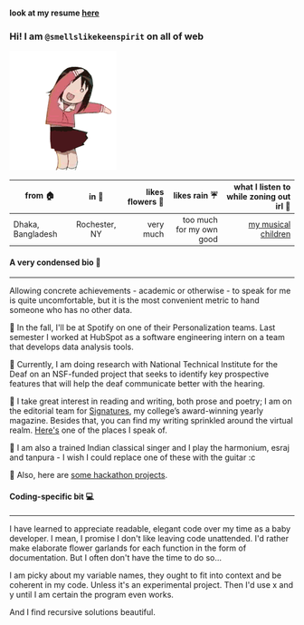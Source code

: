 
#### look at my resume [here](https://github.com/smellslikekeenspirit/smellslikekeenspirit/blob/master/PriontiNasirResume.pdf)
### Hi! I am `@smellslikekeenspirit` on all of web 

![](hi.gif)

| from 🏠 | in 📍 | likes flowers 💐 | likes rain ☔ | what I listen to while zoning out irl 🎵 |
|----------|:-------------:|---------:|---------:|---------:|
| Dhaka, Bangladesh|Rochester, NY  |very much| too much for my own good| [my musical children](https://open.spotify.com/user/21vqey65jhjiyu5kgcpikybwq) |


#### A very condensed bio :cherry_blossom:
---
Allowing concrete achievements - academic or otherwise - to speak for me is quite uncomfortable, but it is the most convenient metric to hand someone who has no other data. 

:maple_leaf: In the fall, I'll be at Spotify on one of their Personalization teams. Last semester I worked at HubSpot as a software engineering intern on a team that develops data analysis tools. 

:sunflower: Currently, I am doing research with National Technical Institute for the Deaf on an NSF-funded project that seeks to identify key prospective features that will help the deaf communicate better with the hearing. 

:hibiscus: I take great interest in reading and writing, both prose and poetry; I am on the editorial team for [Signatures](http://www.signaturesmag.com/), my college’s award-winning yearly magazine. Besides that, you can find my writing sprinkled around the virtual realm. [Here's](https://medium.com/@priontinasir) one of the places I speak of. 

:rose: I am also a trained Indian classical singer and I play the harmonium, esraj and tanpura - I wish I could replace one of these with the guitar :c

💮 Also, here are [some hackathon projects](https://devpost.com/smellslikekeenspirit).

#### Coding-specific bit :computer:
---

I have learned to appreciate readable, elegant code over my time as a baby developer. I mean, I promise I don't like leaving code unattended. I'd rather make elaborate flower garlands for each function in the form of documentation. But I often don't have the time to do so...

I am picky about my variable names, they ought to fit into context and be coherent in my code. Unless it's an experimental project. Then I'd use x and y until I am certain the program even works. 

And I find recursive solutions beautiful. 
